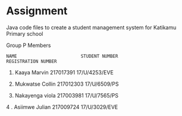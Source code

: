 # Assignment
Java code files to create a student management system for Katikamu Primary school

Group P Members

    NAME                        STUDENT NUMBER                  REGISTRATION NUMBER

1. Kaaya Marvin                 217017391                       17/U/4253/EVE


2. Mukwatse Collin              217012303                       17/U/6509/PS


3. Nakayenga viola              217003981                       17/U/7565/PS



4 . Asiimwe Julian              217009724                       17/U/3029/EVE

